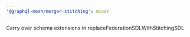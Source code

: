 ```yaml
---
'@graphql-mesh/merger-stitching': minor
---
```


Carry over schema extensions in replaceFederationSDLWithStitchingSDL
